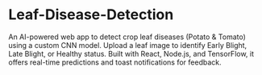 # Leaf-Disease-Detection
An AI-powered web app to detect crop leaf diseases (Potato &amp; Tomato) using a custom CNN model. Upload a leaf image to identify Early Blight, Late Blight, or Healthy status. Built with React, Node.js, and TensorFlow, it offers real-time predictions and toast notifications for feedback.
